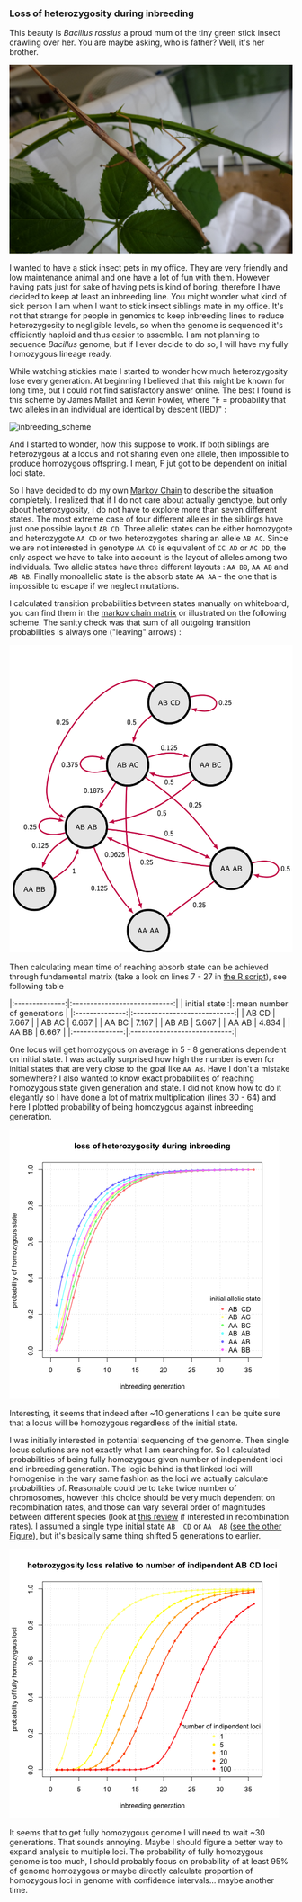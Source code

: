 ### Loss of heterozygosity during inbreeding

This beauty is _Bacillus rossius_ a proud mum of the tiny green stick insect crawling over her. You are maybe asking, who is father? Well, it's her brother.

![bacillus_rossius](figures/bacillus_rossius_mum_with_baby.jpg)

I wanted to have a stick insect pets in my office.
They are very friendly and low maintenance animal and one have a lot of fun with them.
However having pats just for sake of having pets is kind of boring,
therefore I have decided to keep at least an inbreeding line.
You might wonder what kind of sick person I am when I want to stick insect siblings mate in my office.
It's not that strange for people in genomics to keep inbreeding lines to reduce heterozygosity to negligible levels, so when the genome is sequenced it's efficiently haploid and thus easier to assemble.
I am not planning to sequence _Bacillus_ genome, but if I ever decide to do so, I will have my fully homozygous lineage ready.

While watching stickies mate I started to wonder how much heterozygosity lose every generation.
At beginning I believed that this might be known for long time, but I could not find satisfactory answer online. The best I found is this scheme by James Mallet and Kevin Fowler, where "F = probability that two alleles in an individual are identical by descent (IBD)" :

![inbreeding_scheme](http://www.ucl.ac.uk/~ucbhdjm/courses/b242/InbrDrift/inbr.gif)

And I started to wonder, how this suppose to work. If both siblings are heterozygous at a locus and not sharing even one allele, then impossible to produce homozygous offspring. I mean, F jut got to be dependent on initial loci state.

So I have decided to do my own [Markov Chain](https://en.wikipedia.org/wiki/Markov_chain) to describe the situation completely. I realized that if I do not care about actually genotype, but only about heterozygosity, I do not have to explore more than seven different states. The most extreme case of four different alleles in the siblings have just one possible layout `AB CD`. Three allelic states can be either homozygote and heterozygote `AA CD` or two heterozygotes sharing an allele `AB AC`. Since we are not interested in genotype `AA CD` is equivalent of `CC AD` or `AC DD`, the only aspect we have to take into account is the layout of alleles among two individuals. Two allelic states have three different layouts : `AA BB`, `AA AB` and `AB AB`. Finally monoallelic state is the absorb state `AA AA` - the one that is impossible to escape if we neglect mutations.

I calculated transition probabilities between states manually on whiteboard, you can find them in the [markov chain matrix](data/inbreeding_mc.tsv) or illustrated on the following scheme. The sanity check was that sum of all outgoing transition probabilities is always one ("leaving" arrows) :

![mc_scheme](figures/markov_chain_scheme.png)

Then calculating mean time of reaching absorb state can be achieved through fundamental matrix (take a look on lines 7 - 27 in [the R script](mc_analysis.R)), see following table

|:--------------:|:----------------------------:|
| initial state :|: mean number of generations  |
|:--------------:|:----------------------------:|
|     AB  CD     |         7.667                |
|     AB  AC     |         6.667                |
|     AA  BC     |         7.167                |
|     AB  AB     |         5.667                |
|     AA  AB     |         4.834                |
|     AA  BB     |         6.667                |
|:--------------:|:----------------------------:|

One locus will get homozygous on average in 5 - 8 generations dependent on initial state. I was actually surprised how high the number is even for initial states that are very close to the goal like `AA AB`. Have I don't a mistake somewhere? I also wanted to know exact probabilities of reaching homozygous state given generation and state. I did not know how to do it elegantly so I have done a lot of matrix multiplication (lines 30 - 64) and here I plotted probability of being homozygous against inbreeding generation.

![heterozygosity_loss](figures/heterozigosity_loss_during_inbreeding.png)

Interesting, it seems that indeed after ~10 generations I can be quite sure that a locus will be homozygous regardless of the initial state.

I was initially interested in potential sequencing of the genome. Then single locus solutions are not exactly what I am searching for. So I calculated probabilities of being fully homozygous given number of independent loci and inbreeding generation. The logic behind is that linked loci will homogenise in the vary same fashion as the loci we actually calculate probabilities of. Reasonable could be to take twice number of chromosomes, however this choice should be very much dependent on recombination rates, and those can vary several order of magnitudes between different species (look at [this review](http://rstb.royalsocietypublishing.org/content/372/1736/20160455) if interested in recombination rates). I assumed a single type initial state `AB  CD` or `AA  AB` ([see the other Figure](figures/heterozigosity_loss_num_of_AAAB_loci.png)), but it's basically same thing shifted 5 generations to earlier.

![heterozygosity_loss_vs_loci](figures/heterozigosity_loss_num_of_ABCD_loci.png)

It seems that to get fully homozygous genome I will need to wait ~30 generations. That sounds annoying. Maybe I should figure a better way to expand analysis to multiple loci. The probability of fully homozygous genome is too much, I should probably focus on probability of at least 95% of genome homozygous or maybe directly calculate proportion of homozygous loci in genome with confidence intervals... maybe another time.

